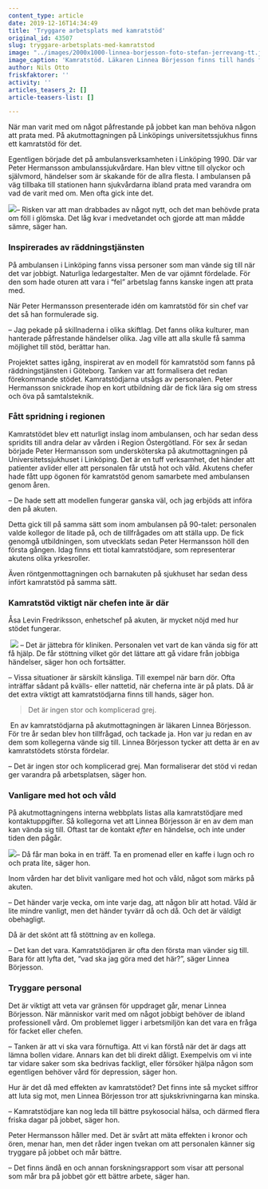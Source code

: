 ```yaml
---
content_type: article
date: 2019-12-16T14:34:49
title: 'Tryggare arbetsplats med kamratstöd'
original_id: 43507
slug: tryggare-arbetsplats-med-kamratstod
image: "../images/2000x1000-linnea-borjesson-foto-stefan-jerrevang-tt.jpg"
image_caption: 'Kamratstöd. Läkaren Linnea Börjesson finns till hands för sina kollegor om någon behöver prata efter en påfrestande händelse. '
author: Nils Otto 
friskfaktorer: ''
activity: ''
articles_teasers_2: []
article-teasers-list: []

---
```


När man varit med om något påfrestande på jobbet kan man behöva någon att prata med. På akutmottagningen på Linköpings universitetssjukhus finns ett kamratstöd för det.

Egentligen började det på ambulansverksamheten i Linköping 1990. Där var Peter Hermansson ambulanssjukvårdare. Han blev vittne till olyckor och självmord, händelser som är skakande för de allra flesta. I ambulansen på väg tillbaka till stationen hann sjukvårdarna ibland prata med varandra om vad de varit med om. Men ofta gick inte det.

[![](https://www.suntarbetsliv.se/wp-content/uploads/2019/12/200x220-peter-hermansson.jpg)](https://www.suntarbetsliv.se/wp-content/uploads/2019/12/200x220-peter-hermansson.jpg)– Risken var att man drabbades av något nytt, och det man behövde prata om föll i glömska. Det låg kvar i medvetandet och gjorde att man mådde sämre, säger han.

### Inspirerades av räddningstjänsten

På ambulansen i Linköping fanns vissa personer som man vände sig till när det var jobbigt. Naturliga ledargestalter. Men de var ojämnt fördelade. För den som hade oturen att vara i “fel” arbetslag fanns kanske ingen att prata med.

När Peter Hermansson presenterade idén om kamratstöd för sin chef var det så han formulerade sig.

– Jag pekade på skillnaderna i olika skiftlag. Det fanns olika kulturer, man hanterade påfrestande händelser olika. Jag ville att alla skulle få samma möjlighet till stöd, berättar han.

Projektet sattes igång, inspirerat av en modell för kamratstöd som fanns på räddningstjänsten i Göteborg. Tanken var att formalisera det redan förekommande stödet. Kamratstödjarna utsågs av personalen. Peter Hermansson snickrade ihop en kort utbildning där de fick lära sig om stress och öva på samtalsteknik.

### Fått spridning i regionen

Kamratstödet blev ett naturligt inslag inom ambulansen, och har sedan dess spridits till andra delar av vården i Region Östergötland. För sex år sedan började Peter Hermansson som undersköterska på akutmottagningen på Universitetssjukhuset i Linköping. Det är en tuff verksamhet, det händer att patienter avlider eller att personalen får utstå hot och våld. Akutens chefer hade fått upp ögonen för kamratstöd genom samarbete med ambulansen genom åren.

– De hade sett att modellen fungerar ganska väl, och jag erbjöds att införa den på akuten.

Detta gick till på samma sätt som inom ambulansen på 90-talet: personalen valde kollegor de litade på, och de tillfrågades om att ställa upp. De fick genomgå utbildningen, som utvecklats sedan Peter Hermansson höll den första gången. Idag finns ett tiotal kamratstödjare, som representerar akutens olika yrkesroller.

Även röntgenmottagningen och barnakuten på sjukhuset har sedan dess infört kamratstöd på samma sätt.

### Kamratstöd viktigt när chefen inte är där

Åsa Levin Fredriksson, enhetschef på akuten, är mycket nöjd med hur stödet fungerar.

 [![](https://www.suntarbetsliv.se/wp-content/uploads/2019/12/200x220-asa-levin-fredriksson.jpg)](https://www.suntarbetsliv.se/wp-content/uploads/2019/12/200x220-asa-levin-fredriksson.jpg) – Det är jättebra för kliniken. Personalen vet vart de kan vända sig för att få hjälp. De får stöttning vilket gör det lättare att gå vidare från jobbiga händelser, säger hon och fortsätter.

– Vissa situationer är särskilt känsliga. Till exempel när barn dör. Ofta inträffar sådant på kvälls- eller nattetid, när cheferna inte är på plats. Då är det extra viktigt att kamratstödjarna finns till hands, säger hon.

> Det är ingen stor och komplicerad grej.

 En av kamratstödjarna på akutmottagningen är läkaren Linnea Börjesson. För tre år sedan blev hon tillfrågad, och tackade ja. Hon var ju redan en av dem som kollegerna vände sig till. Linnea Börjesson tycker att detta är en av kamratstödets största fördelar.

– Det är ingen stor och komplicerad grej. Man formaliserar det stöd vi redan ger varandra på arbetsplatsen, säger hon.

### Vanligare med hot och våld

På akutmottagningens interna webbplats listas alla kamratstödjare med kontaktuppgifter. Så kollegorna vet att Linnea Börjesson är en av dem man kan vända sig till. Oftast tar de kontakt _efter_ en händelse, och inte under tiden den pågår.

[![](https://www.suntarbetsliv.se/wp-content/uploads/2019/12/200x220-linnea-borjesson2-foto-stefan-jerrevang-tt.jpg)](https://www.suntarbetsliv.se/wp-content/uploads/2019/12/200x220-linnea-borjesson2-foto-stefan-jerrevang-tt.jpg)– Då får man boka in en träff. Ta en promenad eller en kaffe i lugn och ro och prata lite, säger hon.

Inom vården har det blivit vanligare med hot och våld, något som märks på akuten.

– Det händer varje vecka, om inte varje dag, att någon blir att hotad. Våld är lite mindre vanligt, men det händer tyvärr då och då. Och det är väldigt obehagligt.

Då är det skönt att få stöttning av en kollega.

– Det kan det vara. Kamratstödjaren är ofta den första man vänder sig till. Bara för att lyfta det, “vad ska jag göra med det här?”, säger Linnea Börjesson.

### Tryggare personal

Det är viktigt att veta var gränsen för uppdraget går, menar Linnea Börjesson. När människor varit med om något jobbigt behöver de ibland professionell vård. Om problemet ligger i arbetsmiljön kan det vara en fråga för facket eller chefen.

– Tanken är att vi ska vara förnuftiga. Att vi kan förstå när det är dags att lämna bollen vidare. Annars kan det bli direkt dåligt. Exempelvis om vi inte tar vidare saker som ska bedrivas fackligt, eller försöker hjälpa någon som egentligen behöver vård för depression, säger hon.

Hur är det då med effekten av kamratstödet? Det finns inte så mycket siffror att luta sig mot, men Linnea Börjesson tror att sjukskrivningarna kan minska.

– Kamratstödjare kan nog leda till bättre psykosocial hälsa, och därmed flera friska dagar på jobbet, säger hon.

Peter Hermansson håller med. Det är svårt att mäta effekten i kronor och ören, menar han, men det råder ingen tvekan om att personalen känner sig tryggare på jobbet och mår bättre.

– Det finns ändå en och annan forskningsrapport som visar att personal som mår bra på jobbet gör ett bättre arbete, säger han.


